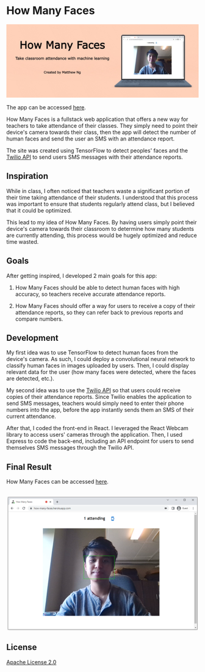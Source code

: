 # How Many Faces
![Project Banner](client/src/assets/Poster.jpg)

The app can be accessed [here](https://how-many-faces.herokuapp.com).

How Many Faces is a fullstack web application that offers a new way for teachers to take attendance of their classes. They simply need to point their device's camera towards their class, then the app will detect the number of human faces and send the user an SMS with an attendance report.

The site was created using TensorFlow to detect peoples' faces and the [Twilio API](https://www.twilio.com) to send users SMS messages with their attendance reports.

## Inspiration

While in class, I often noticed that teachers waste a significant portion of their time taking attendance of their students. I understood that this process was important to ensure that students regularly attend class, but I believed that it could be optimized.

This lead to my idea of How Many Faces. By having users simply point their device's camera towards their classroom to determine how many students are currently attending, this process would be hugely optimized and reduce time wasted.

## Goals

After getting inspired, I developed 2 main goals for this app:

1. How Many Faces should be able to detect human faces with high accuracy, so teachers receive accurate attendance reports.

2. How Many Faces should offer a way for users to receive a copy of their attendance reports, so they can refer back to previous reports and compare numbers.

## Development

My first idea was to use TensorFlow to detect human faces from the device's camera. As such, I could deploy a convolutional neural network to classify human faces in images uploaded by users. Then, I could display relevant data for the user (how many faces were detected, where the faces are detected, etc.).

My second idea was to use the [Twilio API](https://www.twilio.com) so that users could receive copies of their attendance reports. Since Twilio enables the application to send SMS messages, teachers would simply need to enter their phone numbers into the app, before the app instantly sends them an SMS of their current attendance.

After that, I coded the front-end in React. I leveraged the React Webcam library to access users' cameras through the application. Then, I used Express to code the back-end, including an API endpoint for users to send themselves SMS messages through the Twilio API.

## Final Result

How Many Faces can be accessed [here](https://how-many-faces.herokuapp.com).

<p align="center">
  <br/>
  <img src="client/src/assets/FinalResult.PNG" width="500" />
</p>

## License

[Apache License 2.0](https://github.com/mat-ng/how-many-faces/blob/master/LICENSE)


